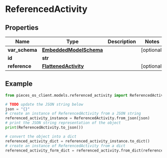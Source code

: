 # ReferencedActivity


## Properties

Name | Type | Description | Notes
------------ | ------------- | ------------- | -------------
**var_schema** | [**EmbeddedModelSchema**](EmbeddedModelSchema) |  | [optional] 
**id** | **str** |  | 
**reference** | [**FlattenedActivity**](FlattenedActivity) |  | [optional] 

## Example

```python
from pieces_os_client.models.referenced_activity import ReferencedActivity

# TODO update the JSON string below
json = "{}"
# create an instance of ReferencedActivity from a JSON string
referenced_activity_instance = ReferencedActivity.from_json(json)
# print the JSON string representation of the object
print(ReferencedActivity.to_json())

# convert the object into a dict
referenced_activity_dict = referenced_activity_instance.to_dict()
# create an instance of ReferencedActivity from a dict
referenced_activity_form_dict = referenced_activity.from_dict(referenced_activity_dict)
```


